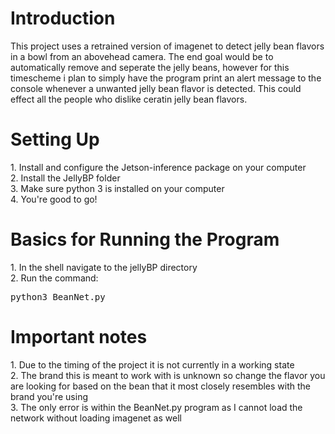<h1>Introduction</h1>
This project uses a retrained version of imagenet to detect jelly bean flavors in a bowl from an abovehead camera.
The end goal would be to automatically remove and seperate the jelly beans, however for this timescheme i plan to simply have the program print an alert message to the console whenever a unwanted jelly bean flavor is detected.
This could effect all the people who dislike ceratin jelly bean flavors.



<h1>Setting Up</h1>
1. Install and configure the Jetson-inference package on your computer
<br>
2. Install the JellyBP folder
<br>
3. Make sure python 3 is installed on your computer
<br>
4. You're good to go!
<h1>Basics for Running the Program</h1>
1. In the shell navigate to the jellyBP directory
<br>
2. Run the command: <pre>python3 BeanNet.py </pre>



<h1>Important notes</h1>
1. Due to the timing of the project it is not currently in a working state
<br>
2. The brand this is meant to work with is unknown so change the flavor you are looking for based on the bean that it most closely resembles with the brand you're using
<br>
3. The only error is within the BeanNet.py program as I cannot load the network without loading imagenet as well